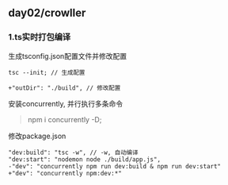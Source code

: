 ## day02/crowller
### 1.ts实时打包编译

生成tsconfig.json配置文件并修改配置
```
tsc --init; // 生成配置

+"outDir": "./build", // 修改配置
```

安装concurrently, 并行执行多条命令
> npm i concurrently -D;

修改package.json
```
"dev:build": "tsc -w", // -w, 自动编译
"dev:start": "nodemon node ./build/app.js",
-"dev": "concurrently npm run dev:build & npm run dev:start"
+"dev": "concurrently npm:dev:*"
```



